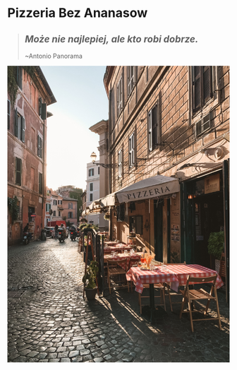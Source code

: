 # Pizzeria Bez Ananasow
> ## *Może nie najlepiej, ale kto robi dobrze.* 
> ~Antonio Panorama

<img src="img/fineas-anton-kC1-9Snr9hI-unsplash.jpg" width=1000>
